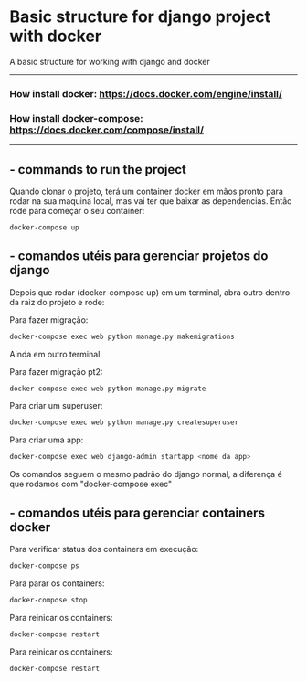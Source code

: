# Basic structure for django project with docker

A basic structure for working with django and docker

---
 ### How install docker: https://docs.docker.com/engine/install/

 ### How install docker-compose: https://docs.docker.com/compose/install/
---

## - commands to run the project

Quando clonar o projeto, terá um container docker em mãos pronto para rodar na sua maquina local,
mas vai ter que baixar as dependencias. Então rode para começar o seu container:

```bash
docker-compose up
```

## - comandos utéis para gerenciar projetos do django

Depois que rodar (docker-compose up) em um terminal, abra outro dentro da raiz do projeto e rode:

Para fazer migração:
```bash
docker-compose exec web python manage.py makemigrations
```

Ainda em outro terminal

Para fazer migração pt2:
```bash
docker-compose exec web python manage.py migrate
```

Para criar um superuser:
```bash
docker-compose exec web python manage.py createsuperuser
```

Para criar uma app:
```bash
docker-compose exec web django-admin startapp <nome da app>
```

Os comandos seguem o mesmo padrão do django normal, a diferença é que rodamos com "docker-compose exec"

## - comandos utéis para gerenciar containers docker

Para verificar status dos containers em execução:
```bash
docker-compose ps
```

Para parar os containers:
```bash
docker-compose stop
```

Para reinicar os containers:
```bash
docker-compose restart
```

Para reinicar os containers:
```bash
docker-compose restart
```






